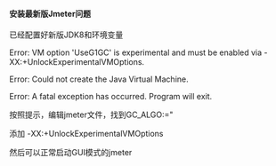 #### 安装最新版Jmeter问题

已经配置好新版JDK8和环境变量

Error: VM option 'UseG1GC' is experimental and must be enabled via -XX:+UnlockExperimentalVMOptions.

Error: Could not create the Java Virtual Machine.

Error: A fatal exception has occurred. Program will exit.

按照提示，编辑jmeter文件，找到GC_ALGO:="

添加 -XX:+UnlockExperimentalVMOptions

然后可以正常启动GUI模式的jmeter